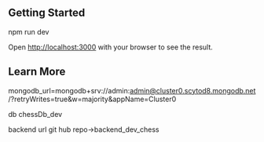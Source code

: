 
## Getting Started


npm run dev


Open [http://localhost:3000](http://localhost:3000) with your browser to see the result.



## Learn More

mongodb_url=mongodb+srv://admin:admin@cluster0.scytod8.mongodb.net/?retryWrites=true&w=majority&appName=Cluster0

db chessDb_dev

backend url git hub repo->backend_dev_chess  

